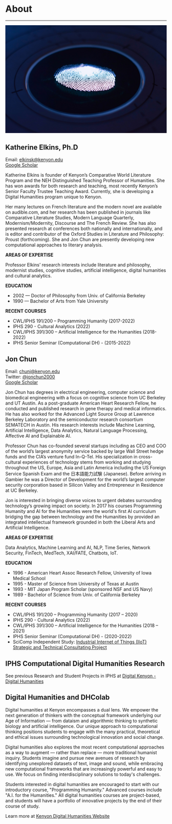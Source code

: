 # About

---

![Reading Image](images/img_iphs290_about_esther-jiao-ADv0GiMBlmI-unsplash.jpg)


## Katherine Elkins, Ph.D

Email: elkinsk@kenyon.edu  
[Google Scholar](https://scholar.google.com/citations?user=bUSgS6IAAAAJ&hl=en&oi=ao)  

Katherine Elkins is founder of Kenyon’s Comparative World Literature Program and the NEH Distinguished Teaching Professor of Humanities. She has won awards for both research and teaching, most recently Kenyon’s Senior Faculty Trustee Teaching Award. Currently, she is developing a Digital Humanities program unique to Kenyon.

Her many lectures on French literature and the modern novel are available on audible.com, and her research has been published in journals like Comparative Literature Studies, Modern Language Quarterly, Modernism/Modernity, Discourse and The French Review. She has also presented research at conferences both nationally and internationally, and is editor and contributor of the Oxford Studies in Literature and Philosophy: Proust (forthcoming). She and Jon Chun are presently developing new computational approaches to literary analysis.

**AREAS OF EXPERTISE**

Professor Elkins’ research interests include literature and philosophy, modernist studies, cognitive studies, artificial intelligence, digital humanities and cultural analytics.

**EDUCATION**

- 2002 — Doctor of Philosophy from Univ. of California Berkeley
- 1990 — Bachelor of Arts from Yale University

**RECENT COURSES**

- CWL/IPHS 191/200 – Programming Humanity (2017-2022)
- IPHS 290 - Cultural Analytics (2022)
- CWL/IPHS 391/300 – Artificial Intelligence for the Humanities (2018-2022)
- IPHS Senior Seminar (Computational DH) - (2015-2022)

## Jon Chun

Email: chunj@kenyon.edu  
Twitter: [@jonchun2000](https://twitter.com/jonchun2000)  
[Google Scholar](https://scholar.google.com/citations?user=l-iUHQMAAAAJ&hl=en&oi=ao)  

Jon Chun has degrees in electrical engineering, computer science and biomedical engineering with a focus on cognitive science from UC Berkeley and UT Austin. As a post-graduate American Heart Research Fellow, he conducted and published research in gene therapy and medical informatics.  He has also worked for the Advanced Light Source Group at Lawrence Berkeley Laboratory and the semiconductor research consortium SEMATECH in Austin.  His research interests include Machine Learning, Artificial Intelligence, Data Analytics, Natural Language Processing, Affective AI and Explainable AI.

Professor Chun has co-founded several startups including as CEO and COO of the world’s largest anonymity service backed by large Wall Street hedge funds and the CIA’s venture fund In-Q-Tel. His specialization in cross-cultural experiences of technology stems from working and studying throughout the US, Europe, Asia and Latin America including the US Foreign Service Spanish Exam and the 日本語能力試験 (Japanese). Before arriving in Gambier he was a Director of Development for the world’s largest computer security corporation based in Silicon Valley and Entrepreneur in Residence at UC Berkeley.

Jon is interested in bringing diverse voices to urgent debates surrounding technology’s growing impact on society. In 2017 his courses Programming Humanity and AI for the Humanities were the world's first AI curriculum bridging the gap between technology and the Humanities by provided an integrated intellectual framework grounded in both the Liberal Arts and Artificial Intelligence.

**AREAS OF EXPERTISE**

Data Analytics, Machine Learning and AI, NLP, Time Series, Network Security, FinTech, MedTech, XAI/FATE, Chatbots, IoT.

**EDUCATION**

- 1996 - American Heart Assoc Research Fellow, University of Iowa Medical School
- 1995 - Master of Science from University of Texas at Austin
- 1993 - MIT Japan Program Scholar (sponsored NSF and US Navy)
- 1989 - Bachelor of Science from Univ. of California Berkeley

**RECENT COURSES**

- CWL/IPHS 191/200 – Programming Humanity (2017 – 2020)
- IPHS 290 - Cultural Analytics (2022)
- CWL/IPHS 391/300 – Artificial Intelligence for the Humanities (2018 – 2021)
- IPHS Senior Seminar (Computational DH) - (2020-2022)
- SciComp Independent Study: [Industrial Internet of Things (IIoT) Strategic and Technical Consultating Project](https://github.com/jon-chun/iiot-time-series-prediction-system)

## IPHS Computational Digital Humanities Research

See previous Research and Student Projects in IPHS at [Digital Kenyon - Digital Humanities](https://digital.kenyon.edu/dh/)

## Digital Humanities and DHColab

Digital humanities at Kenyon encompasses a dual lens. We empower the next generation of thinkers with the conceptual framework underlying our Age of Information — from dataism and algorithmic thinking to synthetic biology and artificial intelligence. Our unique approach to computational thinking positions students to engage with the many practical, theoretical and ethical issues surrounding technological innovation and social change.

Digital humanities also explores the most recent computational approaches as a way to augment — rather than replace — more traditional humanist inquiry. Students imagine and pursue new avenues of research by identifying unexplored datasets of text, image and sound, while embracing new computational frameworks that are increasingly powerful and easy to use. We focus on finding interdisciplinary solutions to today's challenges.

Students interested in digital humanities are encouraged to start with our introductory course, "Programming Humanity." Advanced courses include "A.I. for the Humanities." All digital humanities courses are project-based, and students will have a portfolio of innovative projects by the end of their course of study.

Learn more at [Kenyon Digital Humanities Website](https://www.kenyon.edu/digital-humanities/)
